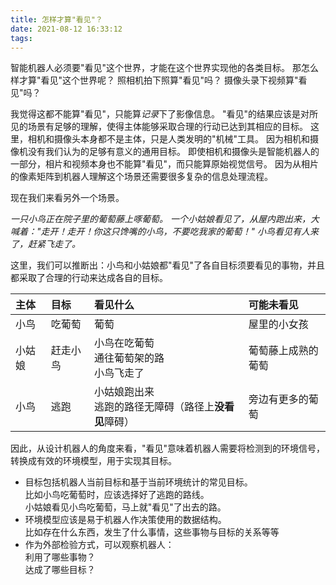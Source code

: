 ```yaml
---
title: 怎样才算"看见"？
date: 2021-08-12 16:33:12
tags:
---
```


智能机器人必须要"看见"这个世界，才能在这个世界实现他的各类目标。
那怎么样才算"看见"这个世界呢？
照相机拍下照算"看见"吗？
摄像头录下视频算"看见"吗？
<!-- more -->
我觉得这都不能算"看见"，只能算*记录*下了影像信息。
"看见"的结果应该是对所见的场景有足够的理解，使得主体能够采取合理的行动已达到其相应的目标。
这里，相机和摄像头本身都不是主体，只是人类发明的"机械"工具。
因为相机和摄像机没有我们认为的足够有意义的通用目标。
即使相机和摄像头是智能机器人的一部分，相片和视频本身也不能算"看见"，而只能算原始视觉信号。
因为从相片的像素矩阵到机器人理解这个场景还需要很多复杂的信息处理流程。

现在我们来看另外一个场景。

*一只小鸟正在院子里的葡萄藤上啄葡萄。
一个小姑娘看见了，从屋内跑出来，大喊着："走开！走开！你这只馋嘴的小鸟，不要吃我家的葡萄！"
小鸟看见有人来了，赶紧飞走了。*

这里，我们可以推断出：小鸟和小姑娘都"看见"了各自目标须要看见的事物，并且都采取了合理的行动来达成各自的目标。

| 主体 | 目标 | 看见什么 | 可能未看见 |
| :--- | :--- | :--- | :--- |
| 小鸟 | 吃葡萄 | 葡萄 | 屋里的小女孩 |
| 小姑娘 | 赶走小鸟 | 小鸟在吃葡萄<br>通往葡萄架的路<br>小鸟飞走了 | 葡萄藤上成熟的葡萄 |
| 小鸟 | 逃跑 | 小姑娘跑出来<br>逃跑的路径无障碍（路径上**没看见**障碍） | 旁边有更多的葡萄 |

因此，从设计机器人的角度来看，"看见"意味着机器人需要将检测到的环境信号，转换成有效的环境模型，用于实现其目标。

 * 目标包括机器人当前目标和基于当前环境统计的常见目标。  
 比如小鸟吃葡萄时，应该选择好了逃跑的路线。  
 小姑娘看见小鸟吃葡萄，马上就"看见"了出去的路。  
 * 环境模型应该是易于机器人作决策使用的数据结构。  
 比如存在什么东西，发生了什么事情，这些事物与目标的关系等等
 * 作为外部检验方式，可以观察机器人：  
 利用了哪些事物？  
 达成了哪些目标？
 
